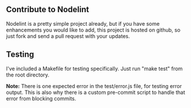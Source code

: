 Contribute to Nodelint
----------------------

Nodelint is a pretty simple project already, but if you have some enhancements you would like to add,
this project is hosted on github, so just fork and send a pull request with your updates.

Testing
-------

I've included a Makefile for testing specifically. Just run "make test" from the root directory.

**Note:** There is one expected error in the test/error.js file, for testing error output. This is also why 
there is a custom pre-commit script to handle that error from blocking commits.
